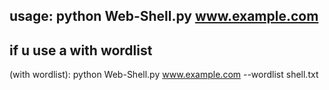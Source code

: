 usage: python Web-Shell.py www.example.com 
------------------------
if u use a with wordlist
------------------------
(with wordlist): python Web-Shell.py www.example.com --wordlist shell.txt
